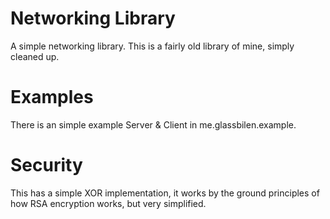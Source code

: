 # Networking Library
A simple networking library. This is a fairly old library of mine, simply cleaned up.

# Examples
There is an simple example Server & Client in me.glassbilen.example.

# Security
This has a simple XOR implementation, it works by the ground principles of how RSA encryption works, but very simplified.
